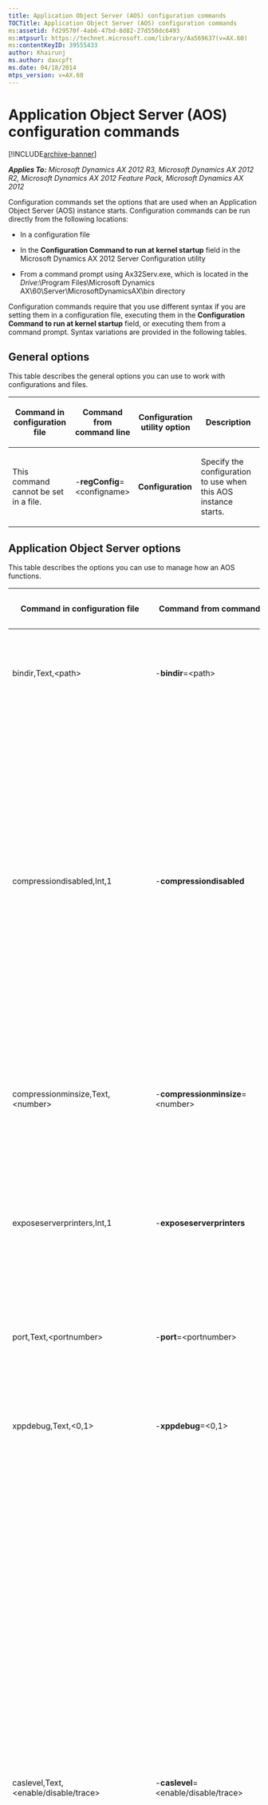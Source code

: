 ```yaml
---
title: Application Object Server (AOS) configuration commands
TOCTitle: Application Object Server (AOS) configuration commands
ms:assetid: fd29570f-4ab6-47bd-8d82-27d550dc6493
ms:mtpsurl: https://technet.microsoft.com/library/Aa569637(v=AX.60)
ms:contentKeyID: 39555433
author: Khairunj
ms.author: daxcpft
ms.date: 04/18/2014
mtps_version: v=AX.60
---
```


# Application Object Server (AOS) configuration commands 


[!INCLUDE[archive-banner](includes/archive-banner.md)]


_**Applies To:** Microsoft Dynamics AX 2012 R3, Microsoft Dynamics AX 2012 R2, Microsoft Dynamics AX 2012 Feature Pack, Microsoft Dynamics AX 2012_

Configuration commands set the options that are used when an Application Object Server (AOS) instance starts. Configuration commands can be run directly from the following locations:

  - In a configuration file

  - In the **Configuration Command to run at kernel startup** field in the Microsoft Dynamics AX 2012 Server Configuration utility

  - From a command prompt using Ax32Serv.exe, which is located in the *Drive*:\\Program Files\\Microsoft Dynamics AX\\60\\Server\\MicrosoftDynamicsAX\\bin directory

Configuration commands require that you use different syntax if you are setting them in a configuration file, executing them in the **Configuration Command to run at kernel startup** field, or executing them from a command prompt. Syntax variations are provided in the following tables.

## General options

This table describes the general options you can use to work with configurations and files.

<table>
<colgroup>
<col style="width: 25%" />
<col style="width: 25%" />
<col style="width: 25%" />
<col style="width: 25%" />
</colgroup>
<thead>
<tr class="header">
<th><p>Command in configuration file</p></th>
<th><p>Command from command line</p></th>
<th><p>Configuration utility option</p></th>
<th><p>Description</p></th>
</tr>
</thead>
<tbody>
<tr class="odd">
<td><p>This command cannot be set in a file.</p></td>
<td><p>-<strong>regConfig</strong>=&lt;configname&gt;</p></td>
<td><p><strong>Configuration</strong></p></td>
<td><p>Specify the configuration to use when this AOS instance starts.</p></td>
</tr>
</tbody>
</table>


## Application Object Server options

This table describes the options you can use to manage how an AOS functions.

<table>
<colgroup>
<col style="width: 25%" />
<col style="width: 25%" />
<col style="width: 25%" />
<col style="width: 25%" />
</colgroup>
<thead>
<tr class="header">
<th><p>Command in configuration file</p></th>
<th><p>Command from command line</p></th>
<th><p>Configuration utility option</p></th>
<th><p>Description</p></th>
</tr>
</thead>
<tbody>
<tr class="odd">
<td><p>bindir,Text,&lt;path&gt;</p></td>
<td><p>-<strong>bindir</strong>=&lt;path&gt;</p></td>
<td><p><strong>Alternate bin directory</strong></p></td>
<td><p>Specify a directory location that contains an alternate kernel text data (ktd) file.</p></td>
</tr>
<tr class="even">
<td><p>compressiondisabled,Int,1</p></td>
<td><p>-<strong>compressiondisabled</strong></p></td>
<td><p>Option not available in utility</p></td>
<td><p>This is a binary command that is not set by default. When this value is absent, data sent between the AOS and Microsoft Dynamics AX clients is compressed to improve performance.</p>
<p>If the value is present, then packets are not compressed. Disabling compression can have a negative impact on system performance. To compress packets, remove the value from the configuration file.</p></td>
</tr>
<tr class="odd">
<td><p>compressionminsize,Text,&lt;number&gt;</p></td>
<td><p>-<strong>compressionminsize</strong>=&lt;number&gt;</p></td>
<td><p><strong>Minimum packet size to compress</strong></p></td>
<td><p>Specify the smallest useful packet size to compress. The larger the packet size chosen, the smaller the gains in speed.</p></td>
</tr>
<tr class="even">
<td><p>exposeserverprinters,Int,1</p></td>
<td><p>-<strong>exposeserverprinters</strong></p></td>
<td><p><strong>Allow clients to connect to printers on this server</strong></p></td>
<td><p>This is a binary command that is not set by default. When this value is present, clients are allowed to connect to printers that are connected to the AOS computer.</p></td>
</tr>
<tr class="odd">
<td><p>port,Text,&lt;portnumber&gt;</p></td>
<td><p>-<strong>port</strong>=&lt;portnumber&gt;</p></td>
<td><p><strong>TCP/IP port</strong></p></td>
<td><p>The TCP/IP port that the AOS instance should use to connect to clients. The default value is 2712.</p></td>
</tr>
<tr class="even">
<td><p>xppdebug,Text,&lt;0,1&gt;</p></td>
<td><p>-<strong>xppdebug</strong>=&lt;0,1&gt;</p></td>
<td><p><strong>Enable breakpoints to debug X++ code running on this server</strong></p></td>
<td><p>Enable clients to trace their interactions with this AOS instance. The default is off (0).</p></td>
</tr>
<tr class="odd">
<td><p>caslevel,Text,&lt;enable/disable/trace&gt;</p></td>
<td><p>-<strong>caslevel</strong>=&lt;enable/disable/trace&gt;</p></td>
<td><p>Option not available in utility</p></td>
<td><p>Code Access Security (CAS) is the mechanism in Microsoft Dynamics AX that is used to protect specific APIs.</p>
<p>Enable, the default setting, activates CAS for all CAS-protected APIs. If a CAS-protected API is invoked without following the correct consumer steps, an error is generated.</p>
<p>Trace is used to simulate CAS being enabled. An error is not generated if a CAS-protected API is invoked incorrectly. Instead, debug information is written to the Infolog. Use in development or test environments to determine the changes that need to be made to get the system working.</p>
<div class="alert">

> [!IMPORTANT]
> <P>Do not set the <STRONG>caslevel</STRONG> to Trace in production environments.</P>


</div>
<p>Disable disables CAS entirely.</p>
<div class="alert">

> [!IMPORTANT]
> <P>Do not set the <STRONG>caslevel</STRONG> to Disable in production environments.</P>


</div></td>
</tr>
<tr class="even">
<td><p>MaxConcurrentUISessions,Text,&lt;value&gt;</p></td>
<td><p>-<strong>MaxConcurrentUISessions</strong>=&lt;value&gt;</p></td>
<td><p></p></td>
<td><p>Set the maximum number of concurrent Microsoft Dynamics AX client sessions.</p>
<p>The minimum value is 0, the maximum value (and default) is 65535.</p></td>
</tr>
<tr class="odd">
<td><p>MaxConcurrentGuestSessions,Text,&lt;value&gt;</p></td>
<td><p>-<strong>MaxConcurrentGuestSessions</strong>=&lt;value&gt;</p></td>
<td><p></p></td>
<td><p>Set the maximum number of concurrent Guest (anonymous user) sessions.</p>
<p>The minimum value is 0, the maximum value (and default) is 65535.</p></td>
</tr>
<tr class="even">
<td><p>MaxConcurrentWebSessions,Text,&lt;value&gt;</p></td>
<td><p>-<strong>MaxConcurrentWebSessions</strong>=&lt;value&gt;</p></td>
<td><p></p></td>
<td><p>Set the maximum number of concurrent Enterprise Portal sessions, including Guest sessions.</p>
<p>The minimum value is 0, the maximum value (and default) is 65535.</p></td>
</tr>
<tr class="odd">
<td><p>MaxConcurrentBCSessions,Text,&lt;value&gt;</p></td>
<td><p>-<strong>MaxConcurrentBCSessions</strong>=&lt;value&gt;</p></td>
<td><p></p></td>
<td><p>Set the maximum number of concurrent Business Connector sessions, including all Web sessions (all Web sessions come through Business Connector).</p>
<p>The default value is 65535.</p></td>
</tr>
<tr class="even">
<td><p>MaxMemLoad,Text,&lt;value&gt;</p></td>
<td><p>-<strong>MaxMemLoad</strong>=&lt;value&gt;</p></td>
<td><p></p></td>
<td><p>Set the maximum amount of memory usage (the maximum percentage of physical memory that is in use on the computer).</p>
<p>The default value is 0.</p></td>
</tr>
<tr class="odd">
<td><p>MaxConcurrentSessions,Int,&lt;value&gt;</p></td>
<td><p>-<strong>MaxConcurrentSessions</strong>=&lt;value&gt;</p></td>
<td><p><strong>Maximum number of client sessions</strong></p></td>
<td><p>Set the maximum number of client sessions this AOS instance will accept.</p>
<p>The minimum value is 0, the maximum value (and default) is 65535.</p></td>
</tr>
<tr class="even">
<td><p>startupcmd,Text,&lt;command&gt;</p></td>
<td><p>-<strong>startupCmd</strong>=&lt;command&gt;</p></td>
<td><p><strong>Command to run at application startup</strong></p></td>
<td><p>Enter a <strong>SysStartupCmd</strong> method to run when this client application starts. For details, see <a href="execute-configuration-commands.md">Execute configuration commands</a>.</p></td>
</tr>
<tr class="odd">
<td><p>extracmd,Text,&lt;command&gt;</p></td>
<td><p>-<strong>extracmd</strong>=&lt;command&gt;</p></td>
<td><p><strong>Configuration command to run at kernel startup</strong></p></td>
<td><p>Enter any configuration command to run when the kernel starts.</p></td>
</tr>
</tbody>
</table>


## Database connection options

This table describes the options you can use to connect to a database.

<table>
<colgroup>
<col style="width: 25%" />
<col style="width: 25%" />
<col style="width: 25%" />
<col style="width: 25%" />
</colgroup>
<thead>
<tr class="header">
<th><p>Command in configuration file</p></th>
<th><p>Command from command line</p></th>
<th><p>Configuration utility option</p></th>
<th><p>Description</p></th>
</tr>
</thead>
<tbody>
<tr class="odd">
<td><p>createdsn,Text, &lt;microsoftsqlserver&gt;</p>
<p></p></td>
<td><p><strong>createdsn</strong>=&lt;microsoftsqlserver&gt;</p></td>
<td><p>Option not available in utility</p></td>
<td><p>Create the data source in the ODBC manager.</p></td>
</tr>
<tr class="even">
<td><p>dsn,text,&lt;portnumber&gt;</p></td>
<td><p><strong>-dsn=</strong>&lt;portnumber&gt;</p></td>
<td><p>Option not available in utility</p></td>
<td><p>Point to a specific data source.</p></td>
</tr>
<tr class="odd">
<td><p>database,Text,&lt;databasename&gt;</p></td>
<td><p><strong>-database</strong>=&lt;databasename&gt;</p></td>
<td><p><strong>Database to connect to</strong></p>
<p></p></td>
<td><p>Specify the database to connect to.</p></td>
</tr>
<tr class="even">
<td><p>dbcli,Text,&lt;ODBC&gt;</p></td>
<td><p>-<strong>dbcli</strong>=&lt;ODBC&gt;</p></td>
<td><p>Option not available in utility</p></td>
<td><p>Run Microsoft Dynamics AX in ODBC mode.</p></td>
</tr>
<tr class="odd">
<td><p>dbserver,Text,&lt;servername&gt;</p></td>
<td><p><strong>-dbserver</strong>=&lt;servername&gt;</p></td>
<td><p>Option not available in utility</p></td>
<td><p>SQL Server name.</p></td>
</tr>
</tbody>
</table>


## Database tuning options

This table describes the options you can use to tune database performance.

<table>
<colgroup>
<col style="width: 25%" />
<col style="width: 25%" />
<col style="width: 25%" />
<col style="width: 25%" />
</colgroup>
<thead>
<tr class="header">
<th><p>Command in configuration file</p></th>
<th><p>Command from command line</p></th>
<th><p>Configuration utility option</p></th>
<th><p>Description</p></th>
</tr>
</thead>
<tbody>
<tr class="odd">
<td><p>connectionidletimeout,Text,&lt;0,1&gt;</p>
<p></p></td>
<td><p><strong>-connectionidletimeout</strong>=&lt;0,1&gt;</p></td>
<td><p><strong>Leave the connection running when idle</strong></p></td>
<td><p>Retain a connection to the database when no transactions are running.</p></td>
</tr>
<tr class="even">
<td><p>connectionidletimeout,Text,&lt;time&gt;</p>
<p></p></td>
<td><p><strong>-connectionidletimeout</strong>=&lt;time&gt;</p></td>
<td><p><strong>Maximum idle time before closing</strong></p></td>
<td><p>Specify the amount of time to leave a database connection idle before closing it.</p></td>
</tr>
<tr class="odd">
<td><p>fetchahead,Text,&lt;number&gt;</p>
<p></p></td>
<td><p><strong>-fetchahead</strong>=&lt;number&gt;</p></td>
<td><p><strong>Array fetch ahead</strong></p></td>
<td><p>Specify the maximum number of records that the system fetches at the same time. Starts as your local default computer setting of 100.</p></td>
</tr>
<tr class="even">
<td><p>hint,Text,1</p>
<p></p></td>
<td><p><strong>-hint</strong>=&lt;0, 1&gt;</p></td>
<td><p><strong>Allow INDEX hints in queries</strong></p></td>
<td><p>Enable any query written with an INDEX hint to override the index selected by the database management system.</p></td>
</tr>
<tr class="odd">
<td><p>hint,Text,2</p></td>
<td><p><strong>-hint</strong>=&lt;0, 2&gt;</p></td>
<td><p><strong>Include LTRIM in all SELECT statements to remove leading space from right-aligned columns</strong></p></td>
<td><p>Add LTRIM to all queries generated by Microsoft Dynamics AX. Using LTRIM forces the database to perform a table scan, which can slow query results. Set to 2 to enable this feature, and 0 to disable it.</p></td>
</tr>
<tr class="even">
<td><p>ignoredatasourceindex,Text,&lt;0,1&gt;</p>
<p></p></td>
<td><p><strong>-ignoredatasourceindex</strong>=&lt;0, 1&gt;</p></td>
<td><p><strong>Generate ORDER BY clauses from WHERE clauses</strong></p></td>
<td><p>Set to 1 to override the ordering specified by the index on the data source, using the order of the columns as specified in the WHERE clause. This can improve query performance.</p></td>
</tr>
<tr class="odd">
<td><p>newconnectionretrycount,Text,&lt;number&gt;</p>
<p></p></td>
<td><p><strong>-newconnectionretrycount</strong>=&lt;number&gt;</p></td>
<td><p><strong>Number of connection retries</strong></p></td>
<td><p>Specify the number of times to try connecting to the database before failing.</p></td>
</tr>
<tr class="even">
<td><p>newconnectionretrydelayms,Text,&lt;time&gt;</p>
<p></p></td>
<td><p><strong>-newconnectionretrydelayms</strong>=&lt;time&gt;</p></td>
<td><p><strong>Connection retry interval</strong></p></td>
<td><p>Specify the interval between attempts to connect to the database in milliseconds.</p></td>
</tr>
<tr class="odd">
<td><p>opencursors,Text,&lt;number&gt;</p>
<p></p></td>
<td><p><strong>-opencursors</strong>=&lt;number&gt;</p></td>
<td><p><strong>Maximum open cursors</strong></p></td>
<td><p>Specify the maximum number of database cursors to keep open for reuse in a connection. Starts as your local computer setting, which defaults to 90.</p></td>
</tr>
<tr class="even">
<td><p>retry,Text,&lt;time&gt;</p>
<p></p></td>
<td><p><strong>-retry</strong>=&lt;time&gt;</p></td>
<td><p><strong>Transaction retry interval (in seconds)</strong></p></td>
<td><p>Specify the delay before re-executing a transaction after a deadlock. The default value is 5 seconds.</p></td>
</tr>
<tr class="odd">
<td><p>sqlbuffer,Text,&lt;number&gt;</p>
<p></p></td>
<td><p><strong>-sqlbuffer</strong>=&lt; number&gt;</p></td>
<td><p><strong>Maximum buffer size</strong></p></td>
<td><p>Specify the maximum size of the data retrieval buffer. The larger the buffer, the greater the number of records transferred at the same time. Starts as your local default computer setting of 24.</p></td>
</tr>
<tr class="even">
<td><p>sqlcomplexliterals,Text,&lt;0,1&gt;</p></td>
<td><p><strong>-sqlcomplexliterals</strong>=&lt;0,1&gt;</p></td>
<td><p><strong>Use literals in complex joins from X++</strong></p></td>
<td><p>Specify that Microsoft Dynamics AX use literals rather than parameters for complex joins to optimize performance.</p></td>
</tr>
<tr class="odd">
<td><p>sqlformliterals,Text, &lt;0,1&gt;</p></td>
<td><p><strong>-sqlformliterals</strong>=&lt;0, 1&gt;</p></td>
<td><p><strong>Use literals in join queries from forms and reports</strong></p></td>
<td><p>Specify that Microsoft Dynamics AX use literals rather than parameters in long-running queries to optimize performance.</p></td>
</tr>
</tbody>
</table>


## Unfamiliar configuration options

In the configuration files generated by Microsoft Dynamics AX, you may see unfamiliar options. Some are legacy options (configuration options from previous versions) that are not in use. Other configuration options remain in both the client or server configuration files, although they only apply to client or server, because in previous product versions the utilities were combined. We recommend that you do not change values for these options; unexpected results may occur.

<table>
<colgroup>
<col style="width: 50%" />
<col style="width: 50%" />
</colgroup>
<thead>
<tr class="header">
<th><p>Value in configuration file</p></th>
<th><p>Applies to</p></th>
</tr>
</thead>
<tbody>
<tr class="odd">
<td><p>directory,Text,&lt;pathname&gt;</p></td>
<td><p>Server</p></td>
</tr>
<tr class="even">
<td><p>client,Text,thin</p></td>
<td><p>Legacy</p></td>
</tr>
<tr class="odd">
<td><p>broadcast,Text,</p></td>
<td><p>Legacy</p></td>
</tr>
<tr class="even">
<td><p>sql,Int,1</p></td>
<td><p>Server</p></td>
</tr>
<tr class="odd">
<td><p>native,Int,0</p></td>
<td><p>Legacy</p></td>
</tr>
<tr class="even">
<td><p>fetchahead,Text,</p></td>
<td><p>Server</p></td>
</tr>
<tr class="odd">
<td><p>opencursors,Text,</p></td>
<td><p>Server</p></td>
</tr>
<tr class="even">
<td><p>database,Text,</p></td>
<td><p>Server</p></td>
</tr>
<tr class="odd">
<td><p>dsn,Text,</p></td>
<td><p>Server</p></td>
</tr>
<tr class="even">
<td><p>sqluser,Text,</p></td>
<td><p>Legacy</p></td>
</tr>
<tr class="odd">
<td><p>hint,Text,</p></td>
<td><p>Server</p></td>
</tr>
<tr class="even">
<td><p>sqlbuffer,Text,</p></td>
<td><p>Server</p></td>
</tr>
<tr class="odd">
<td><p>log,Text,</p></td>
<td><p>Server</p></td>
</tr>
<tr class="even">
<td><p>hassqlpwd,Int,0</p></td>
<td><p>Legacy</p></td>
</tr>
<tr class="odd">
<td><p>sqlpwd,Text,</p></td>
<td><p>Legacy</p></td>
</tr>
<tr class="even">
<td><p>retry,Text,</p></td>
<td><p>Server</p></td>
</tr>
<tr class="odd">
<td><p>dbserver,Text,</p></td>
<td><p>Server</p></td>
</tr>
<tr class="even">
<td><p>localappldoc,Int,0</p></td>
<td><p>Legacy</p></td>
</tr>
<tr class="odd">
<td><p>localsysdoc,Int,0</p></td>
<td><p>Legacy</p></td>
</tr>
<tr class="even">
<td><p>applshare,Int,1</p></td>
<td><p>Legacy</p></td>
</tr>
<tr class="odd">
<td><p>applexclusive,Int,0</p></td>
<td><p>Legacy</p></td>
</tr>
<tr class="even">
<td><p>hascompwd,Int,0</p></td>
<td><p>Legacy</p></td>
</tr>
<tr class="odd">
<td><p>compwd,Text,</p></td>
<td><p>Legacy</p></td>
</tr>
<tr class="even">
<td><p>hasserveridletimeout,Int,0</p></td>
<td><p>Server</p></td>
</tr>
<tr class="odd">
<td><p>serveridletimeout,Text,</p></td>
<td><p>Server</p></td>
</tr>
<tr class="even">
<td><p>connectionidletimeout,Text,</p></td>
<td><p>Server</p></td>
</tr>
<tr class="odd">
<td><p>port,Text,</p></td>
<td><p>Server</p></td>
</tr>
<tr class="even">
<td><p>createdsn,Text,</p></td>
<td><p>Server</p></td>
</tr>
<tr class="odd">
<td><p>allowunauth,Int,0</p></td>
<td><p>Legacy</p></td>
</tr>
<tr class="even">
<td><p>sqlformliterals,Text,1</p></td>
<td><p>Server</p></td>
</tr>
<tr class="odd">
<td><p>sqlcomplexliterals,Text,1</p></td>
<td><p>Server</p></td>
</tr>
<tr class="even">
<td><p>ignoredatasourceindex,Text,0</p></td>
<td><p>Server</p></td>
</tr>
<tr class="odd">
<td><p>dbcli,Text,odbc</p></td>
<td><p>Server</p></td>
</tr>
<tr class="even">
<td><p>dbunicodeenabled,Text,1</p></td>
<td><p>Legacy</p></td>
</tr>
<tr class="odd">
<td><p>newconnectionretrydelayms,Text,</p></td>
<td><p>Server</p></td>
</tr>
<tr class="even">
<td><p>newconnectionretrycount,Text,</p></td>
<td><p>Server</p></td>
</tr>
<tr class="odd">
<td><p>cachesynctime,Text,</p></td>
<td><p>Server</p></td>
</tr>
<tr class="even">
<td><p>_clientadname,Text,</p></td>
<td><p>Legacy</p></td>
</tr>
</tbody>
</table>

  


